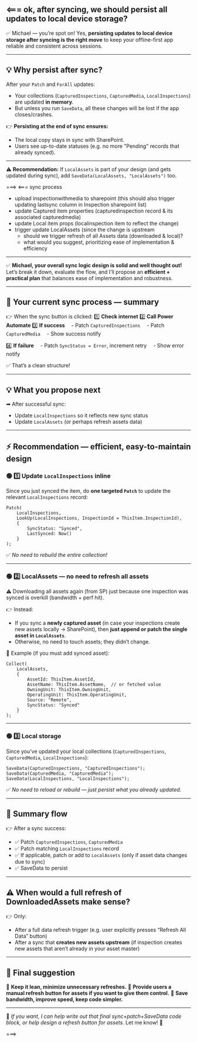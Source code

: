 

<===
ok, after syncing, we should persist all updates to local device storage?
---
✅ Michael — you’re spot on! Yes, **persisting updates to local device storage after syncing is the right move** to keep your offline-first app reliable and consistent across sessions.

---

## 💡 **Why persist after sync?**

After your `Patch` and `ForAll` updates:

* Your collections (`CapturedInspections`, `CapturedMedia`, `LocalInspections`) are updated **in memory**.
* But unless you run `SaveData`, all these changes will be lost if the app closes/crashes.

👉 **Persisting at the end of sync ensures:**

* The local copy stays in sync with SharePoint.
* Users see up-to-date statuses (e.g. no more "Pending" records that already synced).
---

⚠ **Recommendation:**
If `LocalAssets` is part of your design (and gets updated during sync), add `SaveData(LocalAssets, "LocalAssets")` too.


===>
<===
sync process
- upload inspectionwithmedia to sharepoint (this should also trigger updating lastsync column in Inspection sharepoint list)
- update Captured item properties (capturedinspection record & its associated capturedmedia)
- update Local item props (localinspection item to reflect the change)
- trigger update LocalAssets (since the change is upstream
  - should we trigger refresh of all Assets data (downloaded & local)?
  - what would you suggest, prioritizing ease of implementation & efficiency
 ---
 ✅ **Michael, your overall sync logic design is solid and well thought out!** Let’s break it down, evaluate the flow, and I’ll propose an **efficient + practical plan** that balances ease of implementation and robustness.

---

## 🚀 **Your current sync process — summary**

👉 When the sync button is clicked:
1️⃣ **Check internet**
2️⃣ **Call Power Automate**
3️⃣ **If success**
 - Patch `CapturedInspections`
 - Patch `CapturedMedia`
 - Show success notify

4️⃣ **If failure**
 - Patch `SyncStatus = Error`, increment retry
 - Show error notify

✅ That’s a clean structure!

---

## 💡 **What you propose next**

➡ After successful sync:

* Update `LocalInspections` so it reflects new sync status
* Update `LocalAssets` (or perhaps refresh assets data)

---

## ⚡ **Recommendation — efficient, easy-to-maintain design**

### 🟢 1️⃣ Update `LocalInspections` inline

Since you just synced the item, do **one targeted `Patch`** to update the relevant `LocalInspections` record:

```powerapps
Patch(
    LocalInspections,
    LookUp(LocalInspections, InspectionId = ThisItem.InspectionId),
    {
        SyncStatus: "Synced",
        LastSynced: Now()
    }
);
```

✅ *No need to rebuild the entire collection!*

---

### 🟢 2️⃣ LocalAssets — **no need to refresh all assets**

⚠ Downloading all assets again (from SP) just because one inspection was synced is overkill (bandwidth + perf hit).

👉 Instead:

* If you sync a **newly captured asset** (in case your inspections create new assets locally → SharePoint), then **just append or patch the single asset in `LocalAssets`**.
* Otherwise, no need to touch assets; they didn’t change.

🌟 Example (if you must add synced asset):

```powerapps
Collect(
    LocalAssets,
    {
        AssetId: ThisItem.AssetId,
        AssetName: ThisItem.AssetName,  // or fetched value
        OwningUnit: ThisItem.OwningUnit,
        OperatingUnit: ThisItem.OperatingUnit,
        Source: "Remote",
        SyncStatus: "Synced"
    }
);
```

---

### 🟢 3️⃣ Local storage

Since you’ve updated your local collections (`CapturedInspections`, `CapturedMedia`, `LocalInspections`):

```powerapps
SaveData(CapturedInspections, "CapturedInspections");
SaveData(CapturedMedia, "CapturedMedia");
SaveData(LocalInspections, "LocalInspections");
```

✅ *No need to reload or rebuild — just persist what you already updated.*

---

## 🌟 **Summary flow**

👉 After a sync success:

* ✅ Patch `CapturedInspections`, `CapturedMedia`
* ✅ Patch matching `LocalInspections` record
* ✅ If applicable, patch or add to `LocalAssets` (only if asset data changes due to sync)
* ✅ SaveData to persist

---

## ⚠ **When would a full refresh of DownloadedAssets make sense?**

👉 Only:

* After a full data refresh trigger (e.g. user explicitly presses “Refresh All Data” button)
* After a sync that **creates new assets upstream** (if inspection creates new assets that aren’t already in your asset master)

---

## 🚀 **Final suggestion**

🌟 **Keep it lean, minimize unnecessary refreshes.**
🌟 **Provide users a manual refresh button for assets if you want to give them control.**
🌟 **Save bandwidth, improve speed, keep code simpler.**

---

💬 *If you want, I can help write out that final sync+patch+SaveData code block, or help design a refresh button for assets.* Let me know! 🚀

===>
